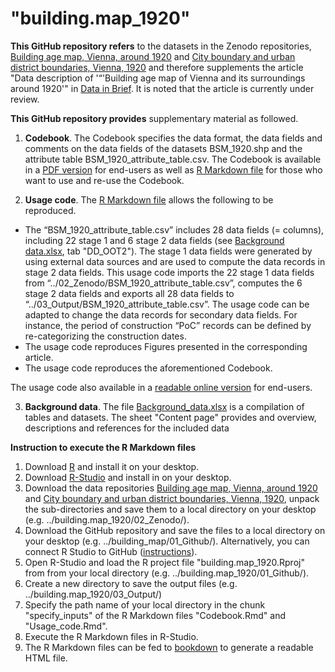 # "building.map_1920"

**This GitHub repository refers** to the datasets in the Zenodo repositories, [Building age map, Vienna, around 1920](https://www.doi.org/10.5281/zenodo.3715200) and [City boundary and urban district boundaries, Vienna, 1920](https://doi.org/10.5281/zenodo.4323010) and therefore supplements the article "Data description of '“'Building age map of Vienna and its surroundings around 1920'" in [Data in Brief](https://www.journals.elsevier.com/data-in-brief). It is noted that the article is currently under review.

**This GitHub repository provides** supplementary material as followed.

1. **Codebook**. The Codebook specifies the data format, the data fields and comments on the data fields of the datasets BSM_1920.shp and the attribute table BSM_1920_attribute_table.csv. The Codebook is available in a [PDF version](https://github.com/ukral/building.map_1920/blob/main/Codebook.pdf) for end-users as well as [R Markdown file](Codebook.Rmd) for those who want to use and re-use the Codebook.

2. **Usage code**. The [R Markdown file](Usage_code.Rmd) allows the following to be reproduced.

*	The “BSM_1920_attribute_table.csv” includes 28 data fields (= columns), including 22 stage 1 and 6 stage 2 data fields (see [Background data.xlsx](Background_data.xlsx), tab "DD_OOT2"). The stage 1 data fields were generated by using external data sources and are used to compute the data records in stage 2 data fields. This usage code imports the 22 stage 1 data fields from “../02_Zenodo/BSM_1920_attribute_table.csv”, computes the 6 stage 2 data fields and exports all 28 data fields to “../03_Output/BSM_1920_attribute_table.csv”. The usage code can be adapted to change the data records for secondary data fields. For instance, the period of construction “PoC” records can be defined by re-categorizing the construction dates.
*	The usage code reproduces Figures presented in the corresponding article.
* The usage code reproduces the aforementioned Codebook.

The usage code also available in a [readable online version](https://rpubs.com/ukral/710505) for end-users.

3. **Background data**. The file [Background_data.xlsx](Background_data.xlsx) is a compilation of tables and datasets. The sheet "Content page" provides and overview, descriptions and references for the included data

**Instruction to execute the R Markdown files**

1. Download [R](https://www.r-project.org/) and install it on  your desktop.
2. Download [R-Studio](https://rstudio.com/) and install in on your desktop.
3. Download the data repositories [Building age map, Vienna, around 1920](https://www.doi.org/10.5281/zenodo.3715200) and [City boundary and urban district boundaries, Vienna, 1920](https://doi.org/10.5281/zenodo.4323010), unpack the sub-directories and save them to a local directory on your desktop (e.g. ../building.map_1920/02_Zenodo/).
4. Download the GitHub repository and save the files to a local directory on your desktop (e.g. ../building_map/01_Github/). Alternatively, you can connect R Studio to GitHub ([instructions](https://happygitwithr.com/rstudio-git-github.html)).
5. Open R-Studio and load the R project file "building.map_1920.Rproj" from from your local directory (e.g. ../building.map_1920/01_Github/).
6. Create a new directory to save the output files (e.g. ../building.map_1920/03_Output/)
7. Specify the path name of your local directory in the chunk "specify_inputs" of the R Markdown files "Codebook.Rmd" and "Usage_code.Rmd".
8. Execute the R Markdown files in R-Studio.
9. The R Markdown files can be fed to [bookdown](https://bookdown.org/) to generate a readable HTML file.
